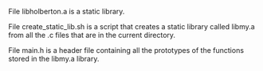 File libholberton.a is a static library.

File create_static_lib.sh is a script that creates a static library called libmy.a from all the .c files that are in the current directory.

File main.h is a header file containing all the prototypes of the functions stored in the libmy.a library.
